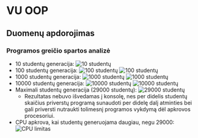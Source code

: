 # VU OOP
## Duomenų apdorojimas
### Programos greičio spartos analizė
- 10 studentų generacija:
     ![10 studentų](https://imgur.com/GflAb6K.png)
- 100 studentų generacija:
     ![100 studentų](https://imgur.com/mxKBVGF.png)
     ![100 studentų](https://imgur.com/xZqENN0.png)
- 1000 studentų generacija:
     ![1000 studentų](https://imgur.com/RquAXVO.png)
     ![1000 studentų](https://imgur.com/3GHTgBF.png)
- 10000 studentų generacija:
     ![10000 studentų](https://imgur.com/0jEeez4.png)
     ![10000 studentų](https://imgur.com/WYi0t6p.png)
- Maximali studentų generacija (29000 studentų):
     ![29000 studentų](https://imgur.com/xJ9jNFd.png)
    - Rezultatas nebuvo išvedamas į konsolę, nes per didelis studentų skaičius priverstų programą sunaudoti per didelę dalį atminties bei gali priversti nutraukti tolimesnį programos vykdymą dėl apkrovos procesoriui.
- CPU apkrova, kai studentų generuojama daugiau, negu 29000:
     ![CPU limitas](https://imgur.com/AOXIeAf.png)